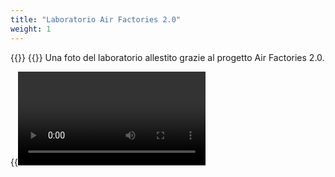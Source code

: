```yaml
---
title: "Laboratorio Air Factories 2.0"
weight: 1
---
```


{{<imgCard imgName="lab/1.jpeg">}}
{{</imgCard>}}
Una foto del laboratorio allestito grazie al progetto Air Factories 2.0.

{{<video vidName="lab" vidExt="mp4">}}
Video panoramico sul laboratorio.
